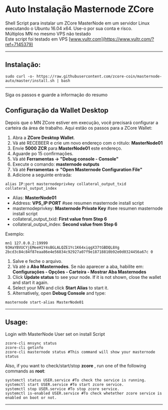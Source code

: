 # Auto Instalação Masternode ZCore
Shell Script para instalar um ZCore MasterNode em um servidor Linux executando o Ubuntu 16.04 x64. Use-o por sua conta e risco.<br>
Múltiplos MN no mesmo VPS não testado<br>
Este script foi testado em VPS [www.vultr.com](https://www.vultr.com/?ref=7145379)

***
## Instalação:
```
sudo curl -o- https://raw.githubusercontent.com/zcore-coin/masternode-auto/master/install.sh | bash
```
***

Siga os passos e guarde a informação do resumo

## Configuração da Wallet Desktop

Depois que o MN ZCore estiver em execução, você precisará configurar a carteira da área de trabalho. Aqui estão os passos para a ZCore Wallet:
1. Abra a **ZCore Desktop Wallet**.
1. Vá até RECEBEER e crie um novo endereço com o rótulo: **MasterNode01**
1. Envie **5000** **ZCR** para **MasterNode01** este endereço.
1. Aguarde po 15 confirmações.
1. Vá até **Ferramentas -> "Debug console - Console"**
1. Execute o comando: **masternode outputs**
1. Vá até  **Ferramentas -> "Open Masternode Configuration File"**
1. Adicione a seguinte entrada:
```
alias IP:port masternodeprivkey collateral_output_txid collateral_output_index
```
* Alias: **MasterNode01** 
* Address: **VPS_IP:PORT** #see resumen masternode install script
* masternodeprivkey: **Masternode Private Key** #see resumen masternode install script
* collateral_output_txid: **First value from Step 6**
* collateral_output_index:  **Second value from Step 6**

Exemplo:
```
mn1 127.0.0.2:19999 93HaYBVUCYjEMeeH1Y4sBGLALQZE1Yc1K64xiqgX37tGBDQL8Xg 2bcd3c84c84f87eaa86e4e56834c92927a07f9e18718810b92e0d0324456a67c 0
```

1. Salve e feche o arquivo.
1. Vá até a **Aba Masternodes**. Se não aparecer a aba, habilite em: **Configurações - Opções - Carteira - Mostrar Aba Masternodes**
1. Click **Update status** to see your node. If it is not shown, close the wallet and start it again. 
1. Select your MN and click **Start Alias** to start it.
1. Alternatively, open **Debug Console** and type:
```
masternode start-alias MasterNode01
```
***

## Usage:
Login with MasterNode User set on install Script
```
zcore-cli mnsync status
zcore-cli getinfo
zcore-cli masternode status #This command will show your masternode status
```

Also, if you want to check/start/stop **zcore** , run one of the following commands as **root**:

```
systemctl status USER.service #To check the service is running.
systemctl start USER.service #To start zcore service.
systemctl stop USER.service #To stop zcore service.
systemctl is-enabled USER.service #To check whetether zcore service is enabled on boot or not.
```
***
